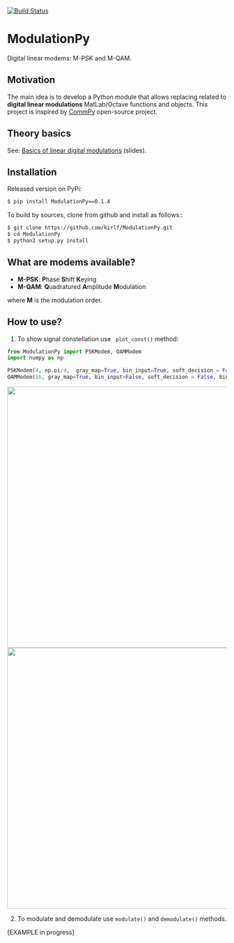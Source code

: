 [![Build Status](https://travis-ci.com/kirlf/ModulationPy.svg?branch=master)](https://travis-ci.com/kirlf/ModulationPy)



# ModulationPy

Digital linear modems: M-PSK and M-QAM.

## Motivation

The main idea is to develop a Python module that allows replacing related to **digital linear modulations** MatLab/Octave functions and objects.  This project is inspired by [CommPy](https://github.com/veeresht/CommPy) open-source project. 

## Theory basics
  
See: [Basics of linear digital modulations](https://speakerdeck.com/kirlf/linear-digital-modulations) (slides).

## Installation

Released version on PyPi:

``` bash
$ pip install ModulationPy==0.1.4
```

To build by sources, clone from github and install as follows::

```bash
$ git clone https://github.com/kirlf/ModulationPy.git
$ cd ModulationPy
$ python3 setup.py install
```

## What are modems available?

- **M-PSK**: **P**hase **S**hift **K**eying
- **M-QAM**: **Q**uadratured **A**mplitude **M**odulation

where **M** is the modulation order.

## How to use?

1) To show signal constellation use ``` plot_const()``` method:

``` python
from ModulationPy import PSKModem, QAMModem
import numpy as np

PSKModem(4, np.pi/4,  gray_map=True, bin_input=True, soft_decision = False, bin_output = True).plot_const()
QAMModem(16, gray_map=True, bin_input=False, soft_decision = False, bin_output = False).plot_const()

```

<img src="https://raw.githubusercontent.com/kirlf/ModulationPy/master/doc/img/qpsk_signconst.PNG" width="600" />
<img src="https://raw.githubusercontent.com/kirlf/ModulationPy/master/doc/img/qam_signconst.PNG" width="600" />

2. To modulate and demodulate use ```modulate()``` and ```demodulate()``` methods.

[EXAMPLE in progress]
